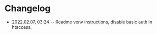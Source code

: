 <!--
@changed 2022.02.07, 03:24
-->

# Changelog

- 2022.02.07, 03:24 -- Readme venv instructions, disable basic auth in htaccess.
